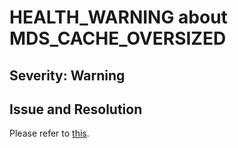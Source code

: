# HEALTH_WARNING about MDS_CACHE_OVERSIZED

## Severity: Warning

## Issue and Resolution

Please refer to [this](https://access.redhat.com/solutions/5920011).
